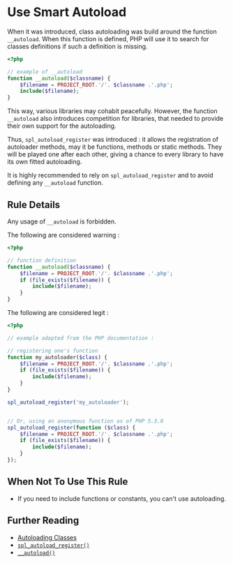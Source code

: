 <!-- PHP Manual -->
# Use Smart Autoload

When it was introduced, class autoloading was build around the function `__autoload`. When this function is defined, PHP will use it to search for classes definitions if such a definition is missing. 

```php
<?php

// example of __autoload
function __autoload($classname) {
    $filename = PROJECT_ROOT.'/'. $classname .'.php';
    include($filename);
}

```
This way, various libraries may cohabit peacefully. However, the function `__autoload` also introduces competition for libraries, that needed to provide their own support for the autoloading. 

Thus, `spl_autoload_register` was introduced : it allows the registration of autoloader methods, may it be functions, methods or static methods. They will be played one after each other, giving a chance to every library to have its own fitted autoloading. 

It is highly recommended to rely on `spl_autoload_register` and to avoid defining any `__autoload` function. 

## Rule Details

Any usage of `__autoload`  is forbidden. 

The following are considered warning : 
```php
<?php

// function definition
function __autoload($classname) {
    $filename = PROJECT_ROOT.'/'. $classname .'.php';
    if (file_exists($filename)) {
	    include($filename);
	}
}

```

The following are considered legit : 

```php
<?php

// example adapted from the PHP documentation : 

// registering one's function
function my_autoloader($class) {
    $filename = PROJECT_ROOT.'/'. $classname .'.php';
    if (file_exists($filename)) {
	    include($filename);
	}
}

spl_autoload_register('my_autoloader');


// Or, using an anonymous function as of PHP 5.3.0
spl_autoload_register(function ($class) {
    $filename = PROJECT_ROOT.'/'. $classname .'.php';
    if (file_exists($filename)) {
	    include($filename);
	}
});

```


## When Not To Use This Rule

* If you need to include functions or constants, you can't use autoloading. 


## Further Reading

* [Autoloading Classes](http://php.net/language.oop5.autoload)
* [`spl_autoload_register()`](http://php.net/function.spl-autoload-register)
* [`__autoload()`](http://php.net/function.autoload)
